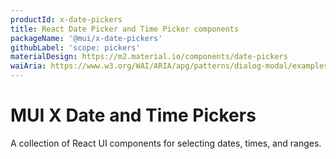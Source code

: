```yaml
---
productId: x-date-pickers
title: React Date Picker and Time Picker components
packageName: '@mui/x-date-pickers'
githubLabel: 'scope: pickers'
materialDesign: https://m2.material.io/components/date-pickers
waiAria: https://www.w3.org/WAI/ARIA/apg/patterns/dialog-modal/examples/datepicker-dialog/
---
```




# MUI X Date and Time Pickers

A collection of React UI components for selecting dates, times, and ranges.










